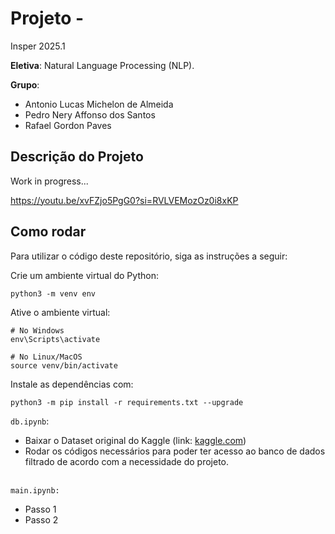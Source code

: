 # Projeto - 

Insper 2025.1

**Eletiva**: Natural Language Processing (NLP).

**Grupo**:
- Antonio Lucas Michelon de Almeida
- Pedro Nery Affonso dos Santos
- Rafael Gordon Paves

## Descrição do Projeto

Work in progress...

https://youtu.be/xvFZjo5PgG0?si=RVLVEMozOz0i8xKP

## Como rodar

Para utilizar o código deste repositório, siga as instruções a seguir:

Crie um ambiente virtual do Python:

``` shell
python3 -m venv env
```

Ative o ambiente virtual:

``` shell
# No Windows
env\Scripts\activate

# No Linux/MacOS
source venv/bin/activate
```

Instale as dependências com:

``` shell
python3 -m pip install -r requirements.txt --upgrade
```

`db.ipynb`:
- Baixar o Dataset original do Kaggle (link: [kaggle.com](https://www.kaggle.com/datasets/carlosgdcj/genius-song-lyrics-with-language-information/data?select=song_lyrics.csv))
- Rodar os códigos necessários para poder ter acesso ao banco de dados filtrado de acordo com a necessidade do projeto.

\
``main.ipynb:``
- Passo 1
- Passo 2